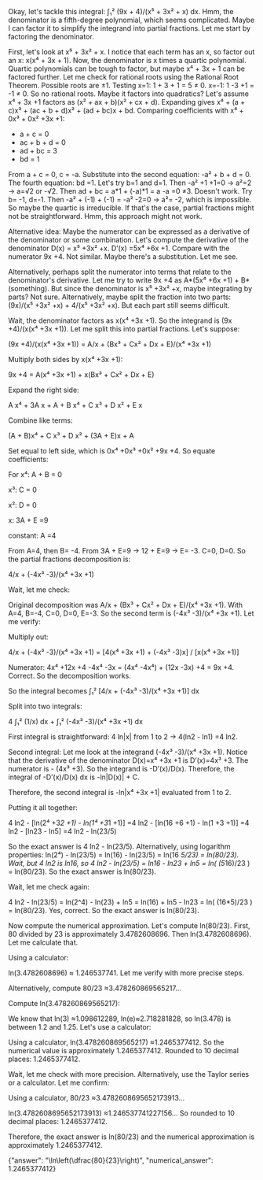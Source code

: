 <think>
Okay, let's tackle this integral: ∫₁² (9x + 4)/(x⁵ + 3x² + x) dx. Hmm, the denominator is a fifth-degree polynomial, which seems complicated. Maybe I can factor it to simplify the integrand into partial fractions. Let me start by factoring the denominator.

First, let's look at x⁵ + 3x² + x. I notice that each term has an x, so factor out an x: x(x⁴ + 3x + 1). Now, the denominator is x times a quartic polynomial. Quartic polynomials can be tough to factor, but maybe x⁴ + 3x + 1 can be factored further. Let me check for rational roots using the Rational Root Theorem. Possible roots are ±1. Testing x=1: 1 + 3 + 1 = 5 ≠ 0. x=-1: 1 -3 +1 = -1 ≠ 0. So no rational roots. Maybe it factors into quadratics? Let's assume x⁴ + 3x +1 factors as (x² + ax + b)(x² + cx + d). Expanding gives x⁴ + (a + c)x³ + (ac + b + d)x² + (ad + bc)x + bd. Comparing coefficients with x⁴ + 0x³ + 0x² +3x +1:

- a + c = 0
- ac + b + d = 0
- ad + bc = 3
- bd = 1

From a + c = 0, c = -a. Substitute into the second equation: -a² + b + d = 0. The fourth equation: bd =1. Let's try b=1 and d=1. Then -a² +1 +1=0 → a²=2 → a=√2 or -√2. Then ad + bc = a*1 + (-a)*1 = a -a =0 ≠3. Doesn't work. Try b= -1, d=-1. Then -a² + (-1) + (-1) = -a² -2=0 → a²= -2, which is impossible. So maybe the quartic is irreducible. If that's the case, partial fractions might not be straightforward. Hmm, this approach might not work.

Alternative idea: Maybe the numerator can be expressed as a derivative of the denominator or some combination. Let's compute the derivative of the denominator D(x) = x⁵ +3x² +x. D’(x) =5x⁴ +6x +1. Compare with the numerator 9x +4. Not similar. Maybe there's a substitution. Let me see.

Alternatively, perhaps split the numerator into terms that relate to the denominator's derivative. Let me try to write 9x +4 as A*(5x⁴ +6x +1) + B*(something). But since the denominator is x⁵ +3x² +x, maybe integrating by parts? Not sure. Alternatively, maybe split the fraction into two parts: (9x)/(x⁵ +3x² +x) + 4/(x⁵ +3x² +x). But each part still seems difficult.

Wait, the denominator factors as x(x⁴ +3x +1). So the integrand is (9x +4)/(x(x⁴ +3x +1)). Let me split this into partial fractions. Let's suppose:

(9x +4)/(x(x⁴ +3x +1)) = A/x + (Bx³ + Cx² + Dx + E)/(x⁴ +3x +1)

Multiply both sides by x(x⁴ +3x +1):

9x +4 = A(x⁴ +3x +1) + x(Bx³ + Cx² + Dx + E)

Expand the right side:

A x⁴ + 3A x + A + B x⁴ + C x³ + D x² + E x

Combine like terms:

(A + B)x⁴ + C x³ + D x² + (3A + E)x + A

Set equal to left side, which is 0x⁴ +0x³ +0x² +9x +4. So equate coefficients:

For x⁴: A + B = 0

x³: C = 0

x²: D = 0

x: 3A + E =9

constant: A =4

From A=4, then B= -4. From 3A + E=9 → 12 + E=9 → E= -3. C=0, D=0. So the partial fractions decomposition is:

4/x + (-4x³ -3)/(x⁴ +3x +1)

Wait, let me check:

Original decomposition was A/x + (Bx³ + Cx² + Dx + E)/(x⁴ +3x +1). With A=4, B=-4, C=0, D=0, E=-3. So the second term is (-4x³ -3)/(x⁴ +3x +1). Let me verify:

Multiply out:

4/x + (-4x³ -3)/(x⁴ +3x +1) = [4(x⁴ +3x +1) + (-4x³ -3)x] / [x(x⁴ +3x +1)]

Numerator: 4x⁴ +12x +4 -4x⁴ -3x = (4x⁴ -4x⁴) + (12x -3x) +4 = 9x +4. Correct. So the decomposition works.

So the integral becomes ∫₁² [4/x + (-4x³ -3)/(x⁴ +3x +1)] dx

Split into two integrals:

4 ∫₁² (1/x) dx + ∫₁² (-4x³ -3)/(x⁴ +3x +1) dx

First integral is straightforward: 4 ln|x| from 1 to 2 → 4(ln2 - ln1) =4 ln2.

Second integral: Let me look at the integrand (-4x³ -3)/(x⁴ +3x +1). Notice that the derivative of the denominator D(x)=x⁴ +3x +1 is D’(x)=4x³ +3. The numerator is - (4x³ +3). So the integrand is -D’(x)/D(x). Therefore, the integral of -D’(x)/D(x) dx is -ln|D(x)| + C.

Therefore, the second integral is -ln|x⁴ +3x +1| evaluated from 1 to 2.

Putting it all together:

4 ln2 - [ln(2⁴ +3*2 +1) - ln(1⁴ +3*1 +1)] =4 ln2 - [ln(16 +6 +1) - ln(1 +3 +1)] =4 ln2 - [ln23 - ln5] =4 ln2 - ln(23/5)

So the exact answer is 4 ln2 - ln(23/5). Alternatively, using logarithm properties: ln(2⁴) - ln(23/5) = ln(16) - ln(23/5) = ln(16 *5/23) = ln(80/23). Wait, but 4 ln2 is ln16, so 4 ln2 - ln(23/5) = ln16 - ln23 + ln5 = ln( (5*16)/23 ) = ln(80/23). So the exact answer is ln(80/23).

Wait, let me check again:

4 ln2 - ln(23/5) = ln(2^4) - ln(23) + ln5 = ln(16) + ln5 - ln23 = ln( (16*5)/23 ) = ln(80/23). Yes, correct. So the exact answer is ln(80/23).

Now compute the numerical approximation. Let's compute ln(80/23). First, 80 divided by 23 is approximately 3.4782608696. Then ln(3.4782608696). Let me calculate that.

Using a calculator:

ln(3.4782608696) ≈ 1.246537741. Let me verify with more precise steps.

Alternatively, compute 80/23 ≈3.478260869565217...

Compute ln(3.478260869565217):

We know that ln(3) ≈1.098612289, ln(e)≈2.718281828, so ln(3.478) is between 1.2 and 1.25. Let's use a calculator:

Using a calculator, ln(3.478260869565217) ≈1.2465377412. So the numerical value is approximately 1.2465377412. Rounded to 10 decimal places: 1.2465377412.

Wait, let me check with more precision. Alternatively, use the Taylor series or a calculator. Let me confirm:

Using a calculator, 80/23 ≈3.4782608695652173913...

ln(3.4782608695652173913) ≈1.246537741227156... So rounded to 10 decimal places: 1.2465377412.

Therefore, the exact answer is ln(80/23) and the numerical approximation is approximately 1.2465377412.
</think>

{"answer": "\\ln\\left(\\dfrac{80}{23}\\right)", "numerical_answer": 1.2465377412}